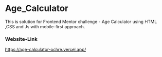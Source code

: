 # Age_Calculator
This is solution for Frontend Mentor challenge - Age Calculator using HTML ,CSS and Js with mobile-first approach.

### Website-Link
https://age-calculator-ochre.vercel.app/
